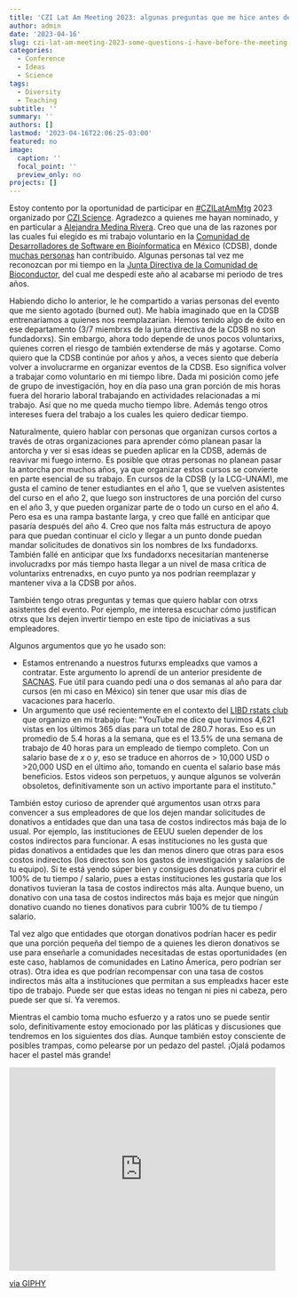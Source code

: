 ```yaml
---
title: 'CZI Lat Am Meeting 2023: algunas preguntas que me hice antes del evento'
author: admin
date: '2023-04-16'
slug: czi-lat-am-meeting-2023-some-questions-i-have-before-the-meeting
categories:
  - Conference
  - Ideas
  - Science
tags:
  - Diversity
  - Teaching
subtitle: ''
summary: ''
authors: []
lastmod: '2023-04-16T22:06:25-03:00'
featured: no
image:
  caption: ''
  focal_point: ''
  preview_only: no
projects: []
---
```


Estoy contento por la oportunidad de participar en [#CZILatAmMtg](https://twitter.com/search?q=%23CZILatAmMtg&src=typed_query) 2023 organizado por [CZI Science](https://twitter.com/cziscience). Agradezco a quienes me hayan nominado, y en particular a [Alejandra Medina Rivera](https://twitter.com/AleMedinaRivera). Creo que una de las razones por las cuales fui elegido es mi trabajo voluntario en la [Comunidad de Desarrolladores de Software en Bioínformatica](https://comunidadbioinfo.github.io/es/) en México (CDSB), donde [muchas personas](https://comunidadbioinfo.github.io/#people) han contribuido. Algunas personas tal vez me reconozcan por mi tiempo en la [Junta Directiva de la Comunidad de Bioconductor](http://bioconductor.org/about/community-advisory-board/), del cual me despedí este año al acabarse mi periodo de tres años.

Habiendo dicho lo anterior, le he compartido a varias personas del evento que me siento agotado (burned out). Me había imaginado que en la CDSB entrenaríamos a quienes nos reemplazarían. Hemos tenido algo de éxito en ese departamento (3/7 miembrxs de la junta directiva de la CDSB no son fundadorxs). Sin embargo, ahora todo depende de unos pocos voluntarixs, quienes corren el riesgo de también extenderse de más y agotarse. Como quiero que la CDSB continúe por años y años, a veces siento que debería volver a involucrarme en organizar eventos de la CDSB. Eso significa volver a trabajar como voluntario en mi tiempo libre. Dada mi posición como jefe de grupo de investigación, hoy en día paso una gran porción de mis horas fuera del horario laboral trabajando en actividades relacionadas a mi trabajo. Así que no me queda mucho tiempo libre. Además tengo otros intereses fuera del trabajo a los cuales les quiero dedicar tiempo.

Naturalmente, quiero hablar con personas que organizan cursos cortos a través de otras organizaciones para aprender cómo planean pasar la antorcha y ver si esas ideas se pueden aplicar en la CDSB, además de reavivar mi fuego interno. Es posible que otras personas no planean pasar la antorcha por muchos años, ya que organizar estos cursos se convierte en parte esencial de su trabajo. En cursos de la CDSB (y la LCG-UNAM), me gusta el camino de tener estudiantes en el año 1, que se vuelven asistentes del curso en el año 2, que luego son instructores de una porción del curso en el año 3, y que pueden organizar parte de o todo un curso en el año 4. Pero esa es una rampa bastante larga, y creo que fallé en anticipar que pasaría después del año 4. Creo que nos falta más estructura de apoyo para que puedan continuar el ciclo y llegar a un punto donde puedan mandar solicitudes de donativos sin los nombres de lxs fundadorxs. También fallé en anticipar que lxs fundadorxs necesitarían mantenerse involucradxs por más tiempo hasta llegar a un nivel de masa crítica de voluntarixs entrenadxs, en cuyo punto ya nos podrían reemplazar y mantener viva a la CDSB por años.

También tengo otras preguntas y temas que quiero hablar con otrxs asistentes del evento. Por ejemplo, me interesa escuchar cómo justifican otrxs que lxs dejen invertir tiempo en este tipo de iniciativas a sus empleadores. 

Algunos argumentos que yo he usado son:

* Estamos entrenando a nuestros futurxs empleadxs que vamos a contratar. Este argumento lo aprendí de un anterior presidente de [SACNAS](https://www.sacnas.org/). Fue útil para cuando pedí una o dos semanas al año para dar cursos (en mi caso en México) sin tener que usar mis días de vacaciones para hacerlo.
* Un argumento que usé recientemente en el contexto del [LIBD rstats club](http://research.libd.org/rstatsclub/) que organizo en mi trabajo fue: "YouTube me dice que tuvimos 4,621 vistas en los últimos 365 días para un total de 280.7 horas. Eso es un promedio de 5.4 horas a la semana, que es el 13.5% de una semana de trabajo de 40 horas para un empleado de tiempo completo. Con un salario base de $x$ o $y$, eso se traduce en ahorros de > 10,000 USD o >20,000 USD en el último año, tomando en cuenta el salario base más beneficios. Estos videos son perpetuos, y aunque algunos se volverán obsoletos, definitivamente son un activo importante para el instituto."

También estoy curioso de aprender qué argumentos usan otrxs para convencer a sus empleadores de que los dejen mandar solicitudes de donativos a entidades que dan una tasa de costos indirectos más baja de lo usual. Por ejemplo, las instituciones de EEUU suelen depender de los costos indirectos para funcionar. A esas instituciones no les gusta que pidas donativos a entidades que les dan menos dinero que otras para esos costos indirectos (los directos son los gastos de investigación y salarios de tu equipo). Si te está yendo súper bien y consigues donativos para cubrir el 100% de tu tiempo / salario, pues a estas instituciones les gustaría que los donativos tuvieran la tasa de costos indirectos más alta. Aunque bueno, un donativo con una tasa de costos indirectos más baja es mejor que ningún donativo cuando no tienes donativos para cubrir 100% de tu tiempo / salario.

Tal vez algo que entidades que otorgan donativos podrían hacer es pedir que una porción pequeña del tiempo de a quienes les dieron donativos se use para enseñarle a comunidades necesitadas de estas oportunidades (en este caso, hablamos de comunidades en Latino Ámerica, pero podrían ser otras). Otra idea es que podrían recompensar con una tasa de costos indirectos más alta a instituciones que permitan a sus empleadxs hacer este tipo de trabajo. Puede ser que estas ideas no tengan ni pies ni cabeza, pero puede ser que sí. Ya veremos.

Mientras el cambio toma mucho esfuerzo y a ratos uno se puede sentir solo, definitivamente estoy emocionado por las pláticas y discusiones que tendremos en los siguientes dos días. Aunque también estoy consciente de posibles trampas, como pelearse por un pedazo del pastel. ¡Ojalá podamos hacer el pastel más grande!

<iframe src="https://giphy.com/embed/9u8GF7MuhdvS8" width="480" height="366" frameBorder="0" class="giphy-embed" allowFullScreen></iframe><p><a href="https://giphy.com/gifs/cake-slice-9u8GF7MuhdvS8">via GIPHY</a></p>
